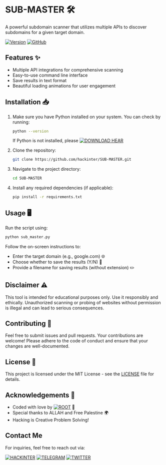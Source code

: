# SUB-MASTER 🛠️

A powerful subdomain scanner that utilizes multiple APIs to discover subdomains for a given target domain. 

[![Version](https://img.shields.io/badge/Version-1.0.0-blue.svg)](https://github.com/hackinter/Archer/releases)
[![GitHub](https://img.shields.io/badge/GITHUB-HACKINTER-red.svg)](https://github.com/hackinter)

## Features ✨
- Multiple API integrations for comprehensive scanning
- Easy-to-use command line interface
- Save results in text format
- Beautiful loading animations for user engagement

## Installation 📥
1. Make sure you have Python installed on your system. You can check by running:
   ```bash
   python --version
   ```
   If Python is not installed, please [![DOWNLOAD HEAR](https://img.shields.io/badge/PYTHON-DOWNLOAD-red.svg)](https://www.python.org/downloads/)

2. Clone the repository:
   ```bash
   git clone https://github.com/hackinter/SUB-MASTER.git
   ```

3. Navigate to the project directory:
   ```bash
   cd SUB-MASTER
   ```

4. Install any required dependencies (if applicable):
   ```bash
   pip install -r requirements.txt
   ```

## Usage 🖥️
Run the script using:
```bash
python sub_master.py
```
Follow the on-screen instructions to:
- Enter the target domain (e.g., google.com) 🌐
- Choose whether to save the results (Y/N) 💾
- Provide a filename for saving results (without extension) ✏️

## Disclaimer ⚠️
This tool is intended for educational purposes only. Use it responsibly and ethically. Unauthorized scanning or probing of websites without permission is illegal and can lead to serious consequences.

## Contributing 🤝
Feel free to submit issues and pull requests. Your contributions are welcome! Please adhere to the code of conduct and ensure that your changes are well-documented.

## License 📜
This project is licensed under the MIT License - see the [LICENSE](LICENSE) file for details.

## Acknowledgements 🙏
- Coded with love by [![ROOT](https://img.shields.io/badge/ROOT-ANONYMIZER-red.svg)](https://github.com.hackinter) 💖
- Special thanks to ALLAH and Free Palestine 🌍
- Hacking is Creative Problem Solving!

## Contact Me

For inquiries, feel free to reach out via:

[![HACKINTER](https://img.shields.io/badge/HACKINTER-MAIL-red.svg)](mailto:ceh.ec.counselor147@gmail.com) 
[![TELEGRAM](https://img.shields.io/badge/HACKINTER-T.ME-blue.svg)](https://t.me/chat_with_hackinter_bot)
[![TWITTER](https://img.shields.io/badge/HACKINTER-TWITTER-gry.svg)](https://x.com/_anonix_z)
